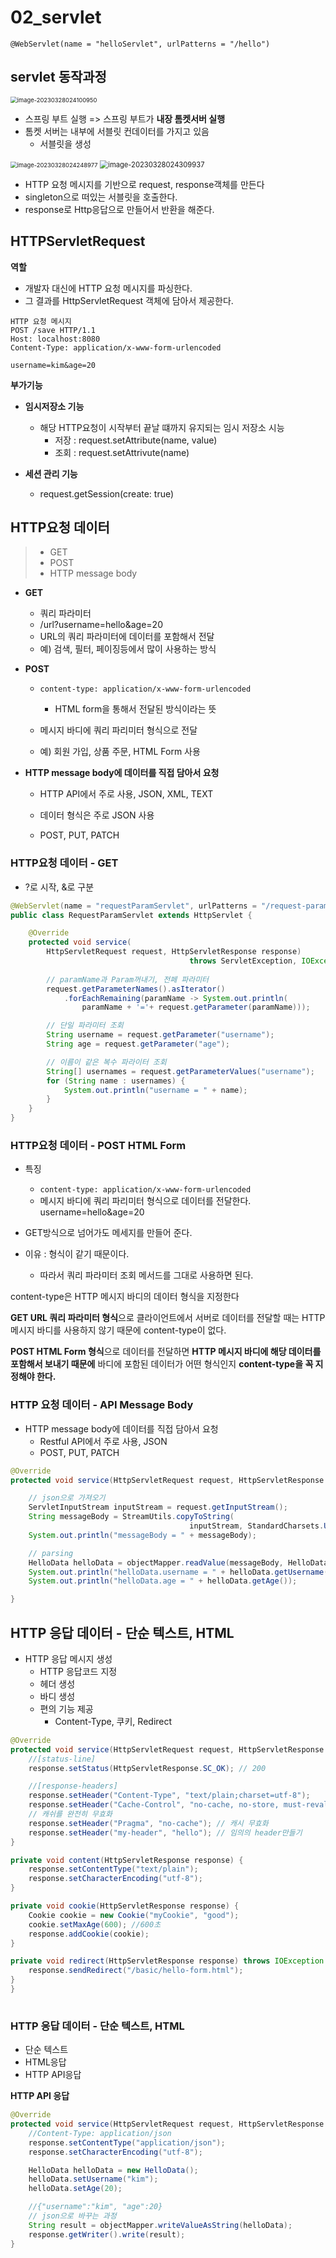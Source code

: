 # 02_servlet

```
@WebServlet(name = "helloServlet", urlPatterns = "/hello")
```

## servlet 동작과정

<img src="./02_servlet.assets/image-20230328024100950.png" alt="image-20230328024100950" style="zoom:67%;" />

- 스프링 부트 실행 => 스프링 부트가 **내장 톰켓서버 실행**
- 톰켓 서버는 내부에 서블릿 컨데이터를 가지고 있음
  - 서블릿을 생성

<img src="./02_servlet.assets/image-20230328024248977.png" alt="image-20230328024248977" style="zoom:67%;" />

<img src="./02_servlet.assets/image-20230328024309937.png" alt="image-20230328024309937" style="zoom:80%;" />

- HTTP 요청 메시지를 기반으로 request, response객체를 만든다
- singleton으로 떠있는 서블릿을 호출한다.
- response로 Http응답으로 만들어서 반환을 해준다.



## HTTPServletRequest

**역할**

- 개발자 대신에 HTTP 요청 메시지를 파싱한다. 
- 그 결과를 HttpServletRequest 객체에 담아서 제공한다.

```
HTTP 요청 메시지
POST /save HTTP/1.1
Host: localhost:8080
Content-Type: application/x-www-form-urlencoded

username=kim&age=20
```



**부가기능**

- **임시저장소 기능**
  - 해당 HTTP요청이 시작부터 끝날 떄까지 유지되는 임시 저장소 시능
    - 저장 : request.setAttribute(name, value)
    - 조회 : request.setAttrivute(name)

- **세션 관리 기능**
  - request.getSession(create: true)



## HTTP요청 데이터

> - GET
> - POST
> - HTTP message body

- **GET**
  - 쿼리 파라미터
  - /url?username=hello&age=20
  - URL의 쿼리 파라미터에 데이터를 포함해서 전달
  - 예) 검색, 필터, 페이징등에서 많이 사용하는 방식

- **POST**

  - `content-type: application/x-www-form-urlencoded`

    - HTML form을 통해서 전달된 방식이라는 뜻

  - 메시지 바디에 쿼리 파리미터 형식으로 전달

  - 예) 회원 가입, 상품 주문, HTML Form 사용

    

- **HTTP message body에 데이터를 직접 담아서 요청**

  - HTTP API에서 주로 사용, JSON, XML, TEXT

  - 데이터 형식은 주로 JSON 사용

  -  POST, PUT, PATCH



### HTTP요청 데이터 - GET

- ?로 시작, &로 구분

```java
@WebServlet(name = "requestParamServlet", urlPatterns = "/request-param")
public class RequestParamServlet extends HttpServlet {

    @Override
    protected void service(
        HttpServletRequest request, HttpServletResponse response) 
        								throws ServletException, IOException {
        
        // paramName과 Param꺼내기, 전페 파라미터
        request.getParameterNames().asIterator()
            .forEachRemaining(paramName -> System.out.println(
                paramName + '='+ request.getParameter(paramName)));

		// 단일 파라미터 조회
        String username = request.getParameter("username");
        String age = request.getParameter("age");

		// 이름이 같은 복수 파라이터 조회
        String[] usernames = request.getParameterValues("username");
        for (String name : usernames) {
            System.out.println("username = " + name);
        }
    }
}
```



### HTTP요청 데이터 - POST  HTML  Form

- 특징
  - `content-type: application/x-www-form-urlencoded`
  - 메시지 바디에 쿼리 파리미터 형식으로 데이터를 전달한다. username=hello&age=20

- GET방식으로 넘어가도 메세지를 만들어 준다.
- 이유 : 형식이 같기 때문이다.
  - 따라서 쿼리 파라미터 조회 메서드를 그대로 사용하면 된다.



content-type은 HTTP 메시지 바디의 데이터 형식을 지정한다

**GET URL 쿼리 파라미터 형식**으로 클라이언트에서 서버로 데이터를 전달할 때는 HTTP 메시지 바디를 사용하지 않기 때문에 content-type이 없다.

**POST HTML Form 형식**으로 데이터를 전달하면 **HTTP 메시지 바디에 해당 데이터를 포함해서 보내기 때문에** 바디에 포함된 데이터가 어떤 형식인지 **content-type을 꼭 지정해야 한다.**



### HTTP 요청 데이터 - API  Message Body

- HTTP message body에 데이터를 직접 담아서 요청
  - Restful API에서 주로 사용, JSON
  - POST, PUT, PATCH

```java
@Override
protected void service(HttpServletRequest request, HttpServletResponse response) throws ServletException, IOException {

    // json으로 가져오기
    ServletInputStream inputStream = request.getInputStream();
    String messageBody = StreamUtils.copyToString(
        								inputStream, StandardCharsets.UTF_8);
    System.out.println("messageBody = " + messageBody);

    // parsing
    HelloData helloData = objectMapper.readValue(messageBody, HelloData.class);
    System.out.println("helloData.username = " + helloData.getUsername());
    System.out.println("helloData.age = " + helloData.getAge());

}
```



## HTTP 응답 데이터 - 단순 텍스트, HTML

- HTTP 응답 메시지 생성 
  - HTTP 응답코드 지정 
  - 헤더 생성 
  - 바디 생성
  - 편의 기능 제공 
    - Content-Type, 쿠키, Redirect

```java
@Override
protected void service(HttpServletRequest request, HttpServletResponse response) throws ServletException, IOException {
    //[status-line]
    response.setStatus(HttpServletResponse.SC_OK); // 200

    //[response-headers]
    response.setHeader("Content-Type", "text/plain;charset=utf-8");
    response.setHeader("Cache-Control", "no-cache, no-store, must-revalidate");
    // 캐쉬를 완전히 무효화
    response.setHeader("Pragma", "no-cache"); // 캐시 무효화
    response.setHeader("my-header", "hello"); // 임의의 header만들기
}

private void content(HttpServletResponse response) {
    response.setContentType("text/plain");
    response.setCharacterEncoding("utf-8");
}

private void cookie(HttpServletResponse response) {
    Cookie cookie = new Cookie("myCookie", "good");
    cookie.setMaxAge(600); //600초
    response.addCookie(cookie);
}

private void redirect(HttpServletResponse response) throws IOException {
    response.sendRedirect("/basic/hello-form.html");
}
}
    
```







### HTTP 응답 데이터 - 단순 텍스트, HTML

- 단순 텍스트
- HTML응답
- HTTP API응답

**HTTP API 응답**

```java
@Override
protected void service(HttpServletRequest request, HttpServletResponse response) throws ServletException, IOException {
    //Content-Type: application/json
    response.setContentType("application/json");
    response.setCharacterEncoding("utf-8");

    HelloData helloData = new HelloData();
    helloData.setUsername("kim");
    helloData.setAge(20);

    //{"username":"kim", "age":20}
    // json으로 바꾸는 과정
    String result = objectMapper.writeValueAsString(helloData);
    response.getWriter().write(result);
}
```







